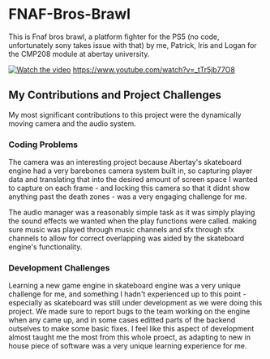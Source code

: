 # FNAF-Bros-Brawl
This is Fnaf bros brawl, a platform fighter for the PS5 (no code, unfortunately sony takes issue with that) by me, Patrick, 
Iris and Logan for the CMP208 module at abertay university.

[![Watch the video](https://img.youtube.com/vi/_tTr5jb77O8/maxresdefault.jpg)](https://www.youtube.com/watch?v=_tTr5jb77O8)
https://www.youtube.com/watch?v=_tTr5jb77O8

## My Contributions and Project Challenges
My most significant contributions to this project were the dynamically moving camera and the audio system. 

### Coding Problems
The camera was an interesting project because Abertay's skateboard engine had a very barebones camera system built in, so 
capturing player data and translating that into the desired amount of screen space I wanted to capture on each frame - and 
locking this camera so that it didnt show anything past the death zones - was a very engaging challenge for me.

The audio manager was a reasonably simple task as it was simply playing the sound effects we wanted when the play functions
were called. making sure music was played through music channels and sfx through sfx channels to allow for correct overlapping
was aided by the skateboard engine's functionality.

### Development Challenges
Learning a new game engine in skateboard engine was a very unique challenge for me, and something I hadn't experienced up to
this point - especially as skateboard was still under development as we were doing this project. We made sure to report bugs to
the team working on the engine when any came up, and in some cases editted parts of the backend outselves to make some basic 
fixes. I feel like this aspect of development almost taught me the most from this whole proect, as adapting to new in house 
piece of software was a very unique learning experience for me.

